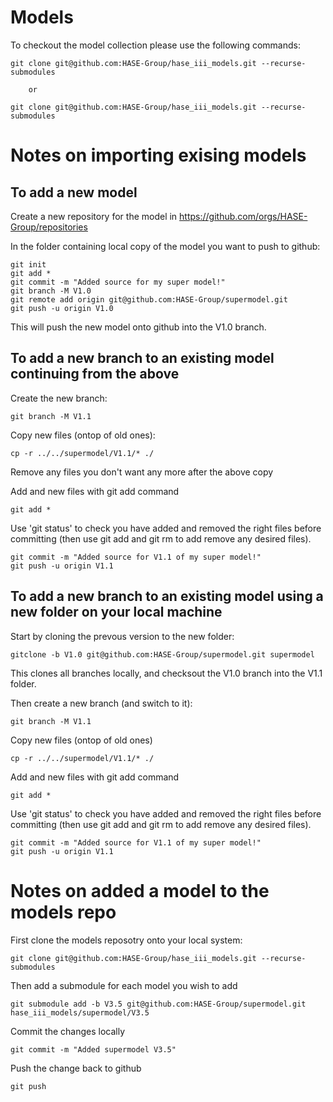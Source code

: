 # Models

To checkout the model collection please use the following commands:

    git clone git@github.com:HASE-Group/hase_iii_models.git --recurse-submodules
    
        or
    
    git clone git@github.com:HASE-Group/hase_iii_models.git --recurse-submodules


# Notes on importing exising models

## To add a new model

Create a new repository for the model in https://github.com/orgs/HASE-Group/repositories

In the folder containing local copy of the model you want to push to github:

    git init
    git add *
    git commit -m "Added source for my super model!"
    git branch -M V1.0 
    git remote add origin git@github.com:HASE-Group/supermodel.git
    git push -u origin V1.0

This will push the new model onto github into the V1.0 branch.

## To add a new branch to an existing model continuing from the above

Create the new branch:

    git branch -M V1.1
    
Copy new files (ontop of old ones):

    cp -r ../../supermodel/V1.1/* ./ 
    
Remove any files you don't want any more after the above copy

Add and new files with git add command

    git add *
    
Use 'git status' to check you have added and removed the right files before committing (then use git add and git rm to add remove any desired files).

    git commit -m "Added source for V1.1 of my super model!"
    git push -u origin V1.1

## To add a new branch to an existing model using a new folder on your local machine

Start by cloning the prevous version to the new folder:

    gitclone -b V1.0 git@github.com:HASE-Group/supermodel.git supermodel
    
This clones all branches locally, and checksout the V1.0 branch into the V1.1 folder.

Then create a new branch (and switch to it):

    git branch -M V1.1
    
Copy new files (ontop of old ones)

    cp -r ../../supermodel/V1.1/* ./ 
    
Add and new files with git add command

    git add *

Use 'git status' to check you have added and removed the right files before committing (then use git add and git rm to add remove any desired files).

    git commit -m "Added source for V1.1 of my super model!"
    git push -u origin V1.1


# Notes on added a model to the models repo

First clone the models reposotry onto your local system:

    git clone git@github.com:HASE-Group/hase_iii_models.git --recurse-submodules

Then add a submodule for each model you wish to add

    git submodule add -b V3.5 git@github.com:HASE-Group/supermodel.git hase_iii_models/supermodel/V3.5
    
Commit the changes locally

    git commit -m "Added supermodel V3.5"
    
 Push the change back to github
 
    git push



